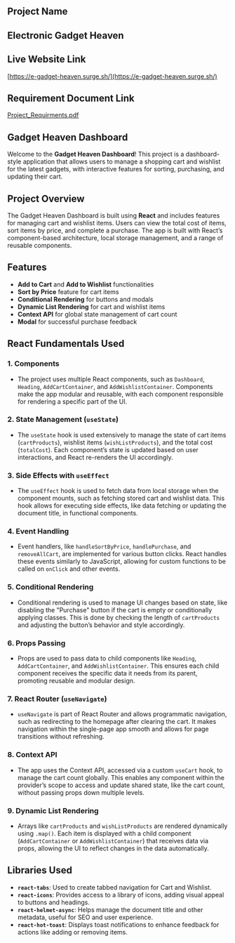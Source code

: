 
## Project Name
## Electronic Gadget Heaven

## Live Website Link

[https://e-gadget-heaven.surge.sh/](https://e-gadget-heaven.surge.sh/)

## Requirement Document Link
[Project_Requirments.pdf](https://github.com/programming-hero-web-course-4/b10a8-gadget-heaven-masud2005/blob/main/project_requirments.pdf)



## Gadget Heaven Dashboard

Welcome to the **Gadget Heaven Dashboard**! This project is a dashboard-style application that allows users to manage a shopping cart and wishlist for the latest gadgets, with interactive features for sorting, purchasing, and updating their cart.


## Project Overview
The Gadget Heaven Dashboard is built using **React** and includes features for managing cart and wishlist items. Users can view the total cost of items, sort items by price, and complete a purchase. The app is built with React’s component-based architecture, local storage management, and a range of reusable components.

## Features
- **Add to Cart** and **Add to Wishlist** functionalities
- **Sort by Price** feature for cart items
- **Conditional Rendering** for buttons and modals
- **Dynamic List Rendering** for cart and wishlist items
- **Context API** for global state management of cart count
- **Modal** for successful purchase feedback

## React Fundamentals Used

### 1. Components
   - The project uses multiple React components, such as `Dashboard`, `Heading`, `AddCartContainer`, and `AddWishlistContainer`. Components make the app modular and reusable, with each component responsible for rendering a specific part of the UI.

### 2. State Management (`useState`)
   - The `useState` hook is used extensively to manage the state of cart items (`cartProducts`), wishlist items (`wishListProducts`), and the total cost (`totalCost`). Each component’s state is updated based on user interactions, and React re-renders the UI accordingly.

### 3. Side Effects with `useEffect`
   - The `useEffect` hook is used to fetch data from local storage when the component mounts, such as fetching stored cart and wishlist data. This hook allows for executing side effects, like data fetching or updating the document title, in functional components.

### 4. Event Handling
   - Event handlers, like `handleSortByPrice`, `handlePurchase`, and `removeAllCart`, are implemented for various button clicks. React handles these events similarly to JavaScript, allowing for custom functions to be called on `onClick` and other events.

### 5. Conditional Rendering
   - Conditional rendering is used to manage UI changes based on state, like disabling the "Purchase" button if the cart is empty or conditionally applying classes. This is done by checking the length of `cartProducts` and adjusting the button’s behavior and style accordingly.

### 6. Props Passing
   - Props are used to pass data to child components like `Heading`, `AddCartContainer`, and `AddWishlistContainer`. This ensures each child component receives the specific data it needs from its parent, promoting reusable and modular design.

### 7. React Router (`useNavigate`)
   - `useNavigate` is part of React Router and allows programmatic navigation, such as redirecting to the homepage after clearing the cart. It makes navigation within the single-page app smooth and allows for page transitions without refreshing.

### 8. Context API
   - The app uses the Context API, accessed via a custom `useCart` hook, to manage the cart count globally. This enables any component within the provider’s scope to access and update shared state, like the cart count, without passing props down multiple levels.

### 9. Dynamic List Rendering
   - Arrays like `cartProducts` and `wishListProducts` are rendered dynamically using `.map()`. Each item is displayed with a child component (`AddCartContainer` or `AddWishlistContainer`) that receives data via props, allowing the UI to reflect changes in the data automatically.

## Libraries Used

- **`react-tabs`**: Used to create tabbed navigation for Cart and Wishlist.
- **`react-icons`**: Provides access to a library of icons, adding visual appeal to buttons and headings.
- **`react-helmet-async`**: Helps manage the document title and other metadata, useful for SEO and user experience.
- **`react-hot-toast`**: Displays toast notifications to enhance feedback for actions like adding or removing items.
